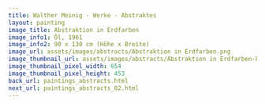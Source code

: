 ```yaml
---
title: Walther Meinig - Werke - Abstraktes
layout: painting
image_title: Abstraktion in Erdfarben
image_info1: Öl, 1961
image_info2: 90 x 130 cm (Höhe x Breite)
image_url: assets/images/abstracts/Abstraktion in Erdfarben.png
image_thumbnail_url: assets/images/abstracts/Abstraktion in Erdfarben-klein.png
image_thumbnail_pixel_width: 654
image_thumbnail_pixel_height: 453
back_url: paintings_abstracts.html
next_url: paintings_abstracts_02.html
---
```

